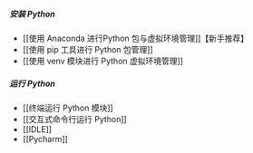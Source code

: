 ##### 安装 Python
- [[使用 Anaconda 进行Python 包与虚拟环境管理]]【新手推荐】
- [[使用 pip 工具进行 Python 包管理]]
- [[使用 venv 模块进行 Python 虚拟环境管理]]
##### 运行 Python
- [[终端运行 Python 模块]]
- [[交互式命令行运行 Python]]
- [[IDLE]]
- [[Pycharm]]

